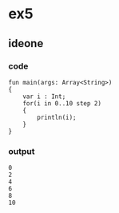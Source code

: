 # ex5
## ideone
### code
    fun main(args: Array<String>) 
    {
    	var i : Int;
    	for(i in 0..10 step 2)
    	{
    		println(i);
    	}
    }
### output

    0
    2
    4
    6
    8
    10


    

